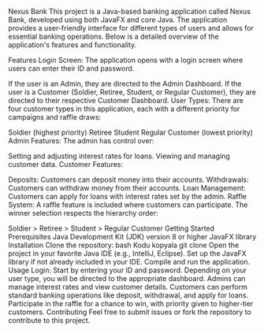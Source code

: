 Nexus Bank This project is a Java-based banking application called Nexus Bank, developed using both JavaFX and core Java. The application provides a user-friendly interface for different types of users and allows for essential banking operations. Below is a detailed overview of the application's features and functionality.

Features Login Screen: The application opens with a login screen where users can enter their ID and password.

If the user is an Admin, they are directed to the Admin Dashboard. If the user is a Customer (Soldier, Retiree, Student, or Regular Customer), they are directed to their respective Customer Dashboard. User Types: There are four customer types in this application, each with a different priority for campaigns and raffle draws:

Soldier (highest priority) Retiree Student Regular Customer (lowest priority) Admin Features: The admin has control over:

Setting and adjusting interest rates for loans. Viewing and managing customer data. Customer Features:

Deposits: Customers can deposit money into their accounts. Withdrawals: Customers can withdraw money from their accounts. Loan Management: Customers can apply for loans with interest rates set by the admin. Raffle System: A raffle feature is included where customers can participate. The winner selection respects the hierarchy order:

Soldier > Retiree > Student > Regular Customer Getting Started Prerequisites Java Development Kit (JDK) version 8 or higher JavaFX library Installation Clone the repository: bash Kodu kopyala git clone Open the project in your favorite Java IDE (e.g., IntelliJ, Eclipse). Set up the JavaFX library if not already included in your IDE. Compile and run the application. Usage Login: Start by entering your ID and password. Depending on your user type, you will be directed to the appropriate dashboard. Admins can manage interest rates and view customer details. Customers can perform standard banking operations like deposit, withdrawal, and apply for loans. Participate in the raffle for a chance to win, with priority given to higher-tier customers. Contributing Feel free to submit issues or fork the repository to contribute to this project.
